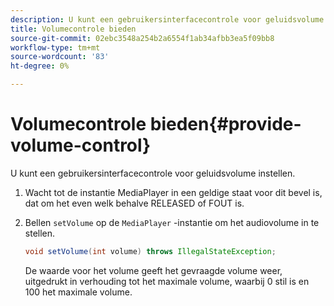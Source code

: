 ```yaml
---
description: U kunt een gebruikersinterfacecontrole voor geluidsvolume instellen.
title: Volumecontrole bieden
source-git-commit: 02ebc3548a254b2a6554f1ab34afbb3ea5f09bb8
workflow-type: tm+mt
source-wordcount: '83'
ht-degree: 0%

---
```


# Volumecontrole bieden{#provide-volume-control}

U kunt een gebruikersinterfacecontrole voor geluidsvolume instellen.

1. Wacht tot de instantie MediaPlayer in een geldige staat voor dit bevel is, dat om het even welk behalve RELEASED of FOUT is.
1. Bellen `setVolume` op de `MediaPlayer` -instantie om het audiovolume in te stellen.

   ```java
   void setVolume(int volume) throws IllegalStateException;
   ```

   De waarde voor het volume geeft het gevraagde volume weer, uitgedrukt in verhouding tot het maximale volume, waarbij 0 stil is en 100 het maximale volume.

